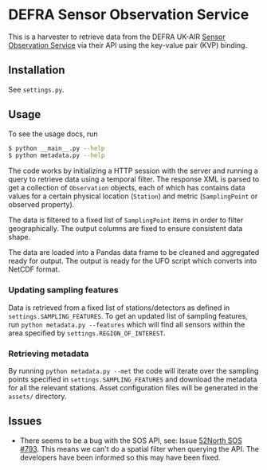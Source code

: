 # DEFRA Sensor Observation Service

This is a harvester to retrieve data from the DEFRA UK-AIR [Sensor Observation Service](https://uk-air.defra.gov.uk/data/about_sos) via their API using the key-value pair (KVP) binding.

## Installation

See `settings.py`.

## Usage

To see the usage docs, run

```bash
$ python __main__.py --help
$ python metadata.py --help
```

The code works by initializing a HTTP session with the server and running a query to retrieve data using a temporal filter. The response XML is parsed to get a collection of `Observation` objects, each of which has contains data values for a certain physical location (`Station`) and metric (`SamplingPoint` or observed property).

The data is filtered to a fixed list of `SamplingPoint` items in order to filter geographically. The output columns are fixed to ensure consistent data shape.

The data are loaded into a Pandas data frame to be cleaned and aggregated ready for output. The output is ready for the UFO script which converts into NetCDF format.

### Updating sampling features

Data is retrieved from a fixed list of stations/detectors as defined in `settings.SAMPLING_FEATURES`. To get an updated list of sampling features, run `python metadata.py --features` which will find all sensors within the area specified by `settings.REGION_OF_INTEREST`.

### Retrieving metadata

By running `python metadata.py --met` the code will iterate over the sampling points specified in `settings.SAMPLING_FEATURES` and download the metadata for all the relevant stations. Asset configuration files will be generated in the `assets/` directory.

## Issues

* There seems to be a bug with the SOS API, see: Issue [52North SOS #793](https://github.com/52North/SOS/issues/793). This means we can't do a spatial filter when querying the API. The developers have been informed so this may have been fixed.